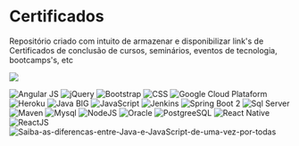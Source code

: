 # Certificados
Repositório criado com intuito de armazenar e disponibilizar link's de Certificados de conclusão de cursos, seminários, eventos de tecnologia, bootcamps's, etc


  <img src="https://cdn.jsdelivr.net/gh/devicons/devicon/icons/angularjs/angularjs-original.svg" />
             
          

![Angular JS](https://user-images.githubusercontent.com/32331120/175646861-85c8f6c7-6510-4bed-8277-75d029f75cda.jpg)
![jQuery](https://user-images.githubusercontent.com/32331120/175646956-e846a12b-a0b0-4440-a0ef-c98b150d7d00.jpg)
![Bootstrap](https://user-images.githubusercontent.com/32331120/175646960-1d0dd91a-4f6e-4630-98bd-f347d4646ff1.jpg)
![CSS](https://user-images.githubusercontent.com/32331120/175646962-d9d59701-4c2e-4f0c-a453-36753e07ac65.jpg)
![Google Cloud Plataform](https://user-images.githubusercontent.com/32331120/175646963-cd0ecba6-46ba-4af2-a1ce-00cb01ab36e2.jpg)
![Heroku](https://user-images.githubusercontent.com/32331120/175646967-99f7fc67-09af-48fc-9733-34a2e3253427.jpg)
![Java BIG](https://user-images.githubusercontent.com/32331120/175646968-74e67372-8c82-4bad-933e-8f52f496c968.png)
![JavaScript](https://user-images.githubusercontent.com/32331120/175646969-6c834c1b-c6d8-407c-8718-075517346ace.jpg)
![Jenkins](https://user-images.githubusercontent.com/32331120/175646971-ab5b5b23-ca1a-4490-871d-dc6fab9ec854.jpg)
![Spring Boot 2](https://user-images.githubusercontent.com/32331120/175647035-2b891c6f-ebee-4029-b593-ac254559e98c.jpg)
![Sql Server](https://user-images.githubusercontent.com/32331120/175647039-104b04d1-5d32-48f5-bc15-fdface822042.jpg)
![Maven](https://user-images.githubusercontent.com/32331120/175647041-d8af057b-66a3-463e-b5ff-6200b6783d83.jpg)
![Mysql](https://user-images.githubusercontent.com/32331120/175647043-078fb0fa-3eb8-4902-9fbb-7842c4afcc80.jpg)
![NodeJS](https://user-images.githubusercontent.com/32331120/175647044-50a86db0-91fb-4a16-a412-cead77ee3a77.png)
![Oracle](https://user-images.githubusercontent.com/32331120/175647045-12a120e1-ab47-404f-80cd-56ae0b77ef2d.jpg)
![PostgreeSQL](https://user-images.githubusercontent.com/32331120/175647046-6cc3fa0d-7276-49c4-877c-ae019a1f8c7f.jpg)
![React Native](https://user-images.githubusercontent.com/32331120/175647048-2dfd28d0-d4f9-45d4-9fe9-9f0f44f6f81a.jpg)
![ReactJS](https://user-images.githubusercontent.com/32331120/175647049-09322071-2f66-4662-bd15-6c3a7922969a.jpg)
![Saiba-as-diferencas-entre-Java-e-JavaScript-de-uma-vez-por-todas](https://user-images.githubusercontent.com/32331120/175647051-16f95906-51b8-4a16-b5b4-04d6b1317ca7.png)
